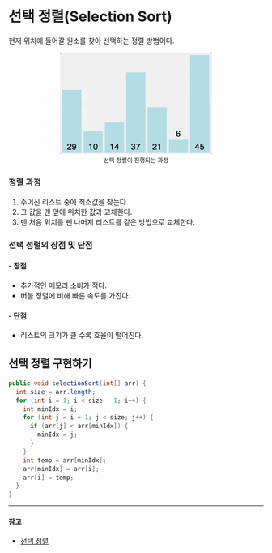 # 선택 정렬(Selection Sort)

현재 위치에 들어갈 원소를 찾아 선택하는 정렬 방법이다.

<p align="center">
  <img src="./image/selection-sort.gif" width="300">
  <br>
  <small> 선택 정렬이 진행되는 과정 </small>
</p>

### 정렬 과정

1. 주어진 리스트 중에 최소값을 찾는다.
2. 그 값을 맨 앞에 위치한 값과 교체한다.
3. 맨 처음 위치를 뺀 나머지 리스트를 같은 방법으로 교체한다.

### 선택 정렬의 장점 및 단점

#### - 장점

- 추가적인 메모리 소비가 적다.
- 버블 정렬에 비해 빠른 속도를 가진다.

#### - 단점

- 리스트의 크기가 클 수록 효율이 떨어진다.

## 선택 정렬 구현하기

```java
public void selectionSort(int[] arr) {
  int size = arr.length;
  for (int i = 1; i < size - 1; i++) {
    int minIdx = i;
    for (int j = i + 1; j < size; j++) {
      if (arr[j] < arr[minIdx]) {
        minIdx = j;
      }
    }
    int temp = arr[minIdx];
    arr[minIdx] = arr[i];
    arr[i] = temp;
  }
}
```

---

#### 참고

- [선택 정렬](https://ko.wikipedia.org/wiki/선택_정렬)